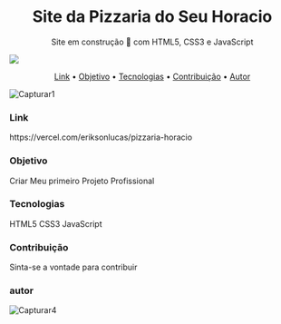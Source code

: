 <h1 align="center"> Site da Pizzaria do Seu Horacio</h1>
<p align="center">Site em construção 🚧 com HTML5, CSS3 e JavaScript</p> 
<img src="https://img.shields.io/static/v1?label=Treino&message=EriksonLucas&color=7159c1&style=for-the-badge&logo=>HTML5"/>

<p align="center">
 <a href="#link">Link</a> •
 <a href="#objetivo">Objetivo</a> • 
 <a href="#tecnologias">Tecnologias</a> • 
 <a href="#contribuicao">Contribuição</a> • 
 <a href="#autor">Autor</a>
</p>

![Capturar1](https://user-images.githubusercontent.com/73944190/144729072-bb25ebe7-79ce-48e4-8744-6f9b2f6edff5.PNG)

<h3 id=link>Link</h3>
https://vercel.com/eriksonlucas/pizzaria-horacio

<h3 id=objetivo>Objetivo</h3>
<p>Criar Meu primeiro Projeto Profissional</p>

<h3 id=tecnologias>Tecnologias</h3>
<p>HTML5 CSS3 JavaScript</p>

<h3 id=contribuicao>Contribuição</h3>
<p>Sinta-se a vontade para contribuir</p>

<h3 id=autor>autor</h3>

![Capturar4](https://user-images.githubusercontent.com/73944190/144729235-cbd8c45a-7c5a-4d1e-a6fa-258055ab38cb.PNG)
